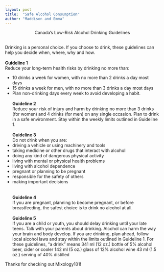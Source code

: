 ```yaml
---
layout: post
title:  "Safe Alcohol Consumption"
author: "Maddison and Emma"
---
```


<center> Canada’s Low-Risk Alcohol Drinking Guidelines <br/> </center>
<br/>

Drinking is a personal choice. If you choose to drink, these guidelines can help you decide when, where, why and how. <br/><br/>
<b>Guideline 1</b><br/>
  Reduce your long-term health risks by drinking no more than:
  - 10 drinks a week for women, with no more than 2 drinks a day most days
  - 15 drinks a week for men, with no more than 3 drinks a day most days
  - Plan non-drinking days every week to avoid developing a habit.<br/><br/>
<b>Guideline 2</b><br/>
  Reduce your risk of injury and harm by drinking no more than 3 drinks (for women) and 4 drinks (for men) on any single occasion.
  Plan to drink in a safe environment. Stay within the weekly limits outlined in Guideline 1.<br/><br/>
<b>Guideline 3</b><br/>
  Do not drink when you are:
  - driving a vehicle or using machinery and tools
  - taking medicine or other drugs that interact with alcohol
  - doing any kind of dangerous physical activity
  - living with mental or physical health problems
  - living with alcohol dependence
  - pregnant or planning to be pregnant
  - responsible for the safety of others
  - making important decisions<br/>
<br/><br/>
<b>Guideline 4</b><br/>
  If you are pregnant, planning to become pregnant, or before breastfeeding, the safest choice is to drink no alcohol at all.<br/><br/>
<b>Guideline 5</b><br/>
  If you are a child or youth, you should delay drinking until your late teens. Talk with your parents about drinking. Alcohol can harm   the way your brain and body develop.
  If you are drinking, plan ahead, follow local alcohol laws and stay within the limits outlined in Guideline 1.
  For these guidelines, “a drink” means
  341 ml (12 oz.) bottle of 5% alcohol beer, cider or cooler
  142 ml (5 oz.) glass of 12% alcohol wine
  43 ml (1.5 oz.) serving of 40% distilled

Thanks for checking out Mixology101!
